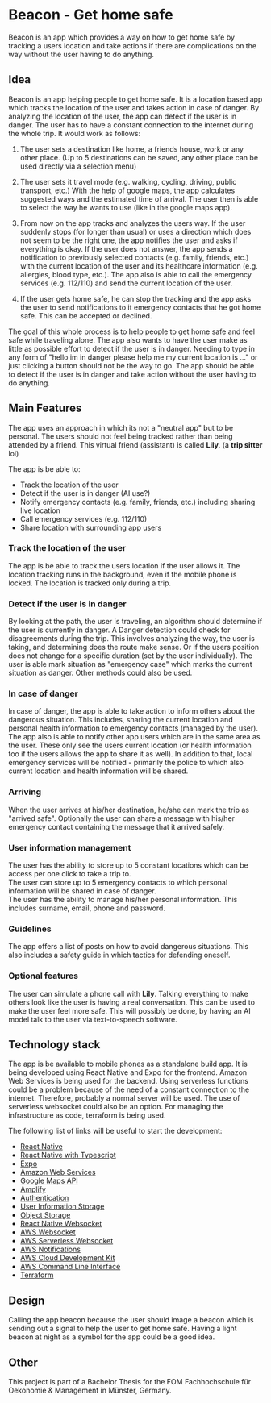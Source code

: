# Beacon - Get home safe

Beacon is an app which provides a way on how to get home safe by tracking a users location and take actions if there are complications on the way without the user having to do anything.

## Idea

Beacon is an app helping people to get home safe. It is a location based app which tracks the location of the user and takes action in case of danger.
By analyzing the location of the user, the app can detect if the user is in danger. The user has to have a constant connection to the internet during the whole trip.
It would work as follows:

1. The user sets a destination like home, a friends house, work or any other place. (Up to 5 destinations can be saved, any other place can be used directly via a selection menu)

2. The user sets it travel mode (e.g. walking, cycling, driving, public transport, etc.) With the help of google maps, the app calculates suggested ways and the estimated time of arrival. The user then is able to select the way he wants to use (like in the google maps app).

3. From now on the app tracks and analyzes the users way. If the user suddenly stops (for longer than usual) or uses a direction which does not seem to be the right one, the app notifies the user and asks if everything is okay. If the user does not answer, the app sends a notification to previously selected contacts (e.g. family, friends, etc.) with the current location of the user and its healthcare information (e.g. allergies, blood type, etc.). The app also is able to call the emergency services (e.g. 112/110) and send the current location of the user.

4. If the user gets home safe, he can stop the tracking and the app asks the user to send notifications to it emergency contacts that he got home safe. This can be accepted or declined.

The goal of this whole process is to help people to get home safe and feel safe while traveling alone. The app also wants to have the user make as little as possible effort to detect if the user is in danger. Needing to type in any form of "hello im in danger please help me my current location is ..." or just clicking a button should not be the way to go. The app should be able to detect if the user is in danger and take action without the user having to do anything.

## Main Features

The app uses an approach in which its not a "neutral app" but to be personal. The users should not feel being tracked rather than being attended by a friend. This virtual friend (assistant) is called **Lily**. (a **trip sitter** lol)

The app is be able to:

- Track the location of the user
- Detect if the user is in danger (AI use?)
- Notify emergency contacts (e.g. family, friends, etc.) including sharing live location
- Call emergency services (e.g. 112/110)
- Share location with surrounding app users

### Track the location of the user

The app is be able to track the users location if the user allows it. The location tracking runs in the background, even if the mobile phone is locked. The location is tracked only during a trip.

### Detect if the user is in danger

By looking at the path, the user is traveling, an algorithm should determine if the user is currently in danger. A Danger detection could check for disagreements during the trip. This involves analyzing the way, the user is taking, and determining does the route make sense. Or if the users position does not change for a specific duration (set by the user individually). The user is able mark situation as "emergency case" which marks the current situation as danger. Other methods could also be used.

### In case of danger

In case of danger, the app is able to take action to inform others about the dangerous situation. This includes, sharing the current location and personal health information to emergency contacts (managed by the user). The app also is able to notify other app users which are in the same area as the user. These only see the users current location (or health information too if the users allows the app to share it as well). In addition to that, local emergency services will be notified - primarily the police to which also current location and health information will be shared.

### Arriving

When the user arrives at his/her destination, he/she can mark the trip as "arrived safe". Optionally the user can share a message with his/her emergency contact containing the message that it arrived safely.

### User information management

The user has the ability to store up to 5 constant locations which can be access per one click to take a trip to.<br>
The user can store up to 5 emergency contacts to which personal information will be shared in case of danger.<br>
The user has the ability to manage his/her personal information. This includes surname, email, phone and password. <br>

### Guidelines

The app offers a list of posts on how to avoid dangerous situations. This also includes a safety guide in which tactics for defending oneself.

### Optional features

The user can simulate a phone call with **Lily**. Talking everything to make others look like the user is having a real conversation. This can be used to make the user feel more safe. This will possibly be done, by having an AI model talk to the user via text-to-speech software.

## Technology stack

The app is be available to mobile phones as a standalone build app. It is being developed using React Native and Expo for the frontend.
Amazon Web Services is being used for the backend. Using serverless functions could be a problem because of the need of a constant connection to the internet. Therefore, probably a normal server will be used. The use of serverless websocket could also be an option.
For managing the infrastructure as code, terraform is being used.

The following list of links will be useful to start the development:

- [React Native](https://reactnative.dev)
- [React Native with Typescript](https://reactnative.dev/docs/typescript)
- [Expo](https://expo.io)
- [Amazon Web Services](https://aws.amazon.com)
- [Google Maps API](https://developers.google.com/maps/documentation)
- [Amplify](https://aws.amazon.com/amplify)
- [Authentication](https://docs.amplify.aws/ui/auth/authenticator/q/framework/react-native/)
- [User Information Storage](https://aws.amazon.com/blogs/mobile/build-a-user-settings-store-with-aws-appsync/)
- [Object Storage](https://aws.amazon.com/s3/)
- [React Native Websocket](https://blog.logrocket.com/how-to-implement-websockets-in-react-native/)
- [AWS Websocket](https://docs.aws.amazon.com/apigateway/latest/developerguide/apigateway-websocket-api.html)
- [AWS Serverless Websocket](https://aws.amazon.com/blogs/compute/building-serverless-multi-region-websocket-apis/)
- [AWS Notifications](https://docs.aws.amazon.com/sns/latest/dg/sns-mobile-phone-number-as-subscriber.html)
- [AWS Cloud Development Kit](https://aws.amazon.com/cdk/)
- [AWS Command Line Interface](https://aws.amazon.com/cli/)
- [Terraform](https://www.terraform.io)

## Design

Calling the app beacon because the user should image a beacon which is sending out a signal to help the user to get home safe. Having a light beacon at night as a symbol for the app could be a good idea.

## Other

This project is part of a Bachelor Thesis for the FOM Fachhochschule für Oekonomie & Management in Münster, Germany.
